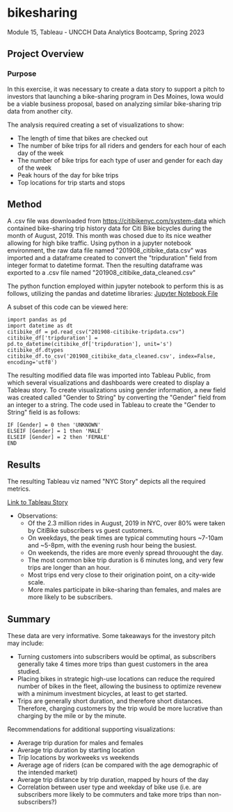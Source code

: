 # bikesharing
Module 15, Tableau - UNCCH Data Analytics Bootcamp, Spring 2023

## Project Overview

### Purpose
In this exercise, it was necessary to create a data story to support 
a pitch to investors that launching a bike-sharing program in Des Moines, Iowa would be a viable business proposal, based on analyzing similar bike-sharing trip data from another city.

The analysis required creating a set of visualizations to show:
- The length of time that bikes are checked out
- The number of bike trips for all riders and genders for each hour of each day of the week
- The number of bike trips for each type of user and gender for each day of the week
- Peak hours of the day for bike trips
- Top locations for trip starts and stops


## Method
A .csv file was downloaded from https://citibikenyc.com/system-data which contained bike-sharing trip history data for Citi Bike bicycles during the month of August, 2019. This month was chosed due to its nice weather allowing for high bike traffic. 
Using python in a jupyter notebook environment, the raw data file named "201908_citibike_data.csv" was imported and a dataframe created to convert the "tripduration" field from integer format to datetime format. Then the resulting dataframe was exported to a .csv file named "201908_citibike_data_cleaned.csv"   

The python function employed within jupyter notebook to perform this is as follows, utilizing the pandas and datetime libraries:
[Jupyter Notebook File](NYC_CitiBike_Challenge.ipynb)

A subset of this code can be viewed here: 
```
import pandas as pd
import datetime as dt
citibike_df = pd.read_csv("201908-citibike-tripdata.csv")
citibike_df['tripduration'] = pd.to_datetime(citibike_df['tripduration'], unit='s')
citibike_df.dtypes
citibike_df.to_csv('201908_citibike_data_cleaned.csv', index=False, encoding='utf8')
```

The resulting modified data file was imported into Tableau Public, from which several visualizations and dashboards were created to display a Tableau story. To create visualizations using gender information, a new field was created called "Gender to String" by converting the "Gender" field from an integer to a string. The code used in Tableau to create the "Gender to String" field is as follows:
```
IF [Gender] = 0 then 'UNKNOWN'
ELSEIF [Gender] = 1 then 'MALE'
ELSEIF [Gender] = 2 then 'FEMALE' 
END
```

## Results
The resulting Tableau viz named "NYC Story" depicts all the required metrics.    

[Link to Tableau Story](https://public.tableau.com/views/bikesharing_challenge_16800688101830/NYCStory?:language=en-US&publish=yes&:display_count=n&:origin=viz_share_link "Link to Tableau Story")

- Observations: 
    - Of the 2.3 million rides in August, 2019 in NYC, over 80% were taken by CitiBike subscribers vs guest customers.
    - On weekdays, the peak times are typical commuting hours ~7-10am and ~5-8pm, with the evening rush hour being the busiest.
    - On weekends, the rides are more evenly spread throuought the day.
    - The most common bike trip duration is 6 minutes long, and very few trips are longer than an hour. 
    - Most trips end very close to their origination point, on a city-wide scale. 
    - More males participate in bike-sharing than females, and males are more likely to be subscribers.
    
## Summary
These data are very informative. Some takeaways for the investory pitch may include:
- Turning customers into subscribers would be optimal, as subscribers generally take 4 times more trips than guest customers in the area studied.  
- Placing bikes in strategic high-use locations can reduce the required number of bikes in the fleet, allowing the business to optimize revenew with a minimum investment bicycles, at least to get started. 
- Trips are generally short duration, and therefore short distances. Therefore, charging customers by the trip would be more lucrative than charging by the mile or by the minute. 

Recommendations for additional supporting visualizations:
- Average trip duration for males and females
- Average trip duration by starting location
- Trip locations by workweeks vs weekends 
- Average age of riders (can be compared with the age demographic of the intended market)   
- Average trip distance by trip duration, mapped by hours of the day
- Correlation between user type and weekday of bike use (i.e. are subscribers more likely to be commuters and take more trips than non-subscribers?)   